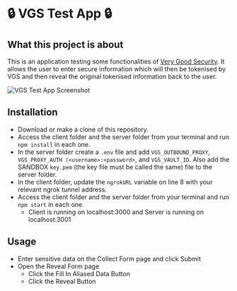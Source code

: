 # 🔒 VGS Test App 🔒


## What this project is about

This is an application testing some functionalities of [Very Good Security](https://www.verygoodsecurity.com/). It allows the user to enter secure information which will then be tokenised by VGS and then reveal the original tokenised information back to the user.

<img src='https://github.com/charlescallaghan/the-vampyre-king/blob/master/VGS%20Test%20App.gif?raw=true' alt='VGS Test App Screenshot'/>

## Installation

- Download or make a clone of this repository.
- Access the client folder and the server folder from your terminal and run ```npm install``` in each one.
- In the server folder create a ```.env``` file and add ```VGS_OUTBOUND_PROXY```, ```VGS_PROXY_AUTH (<username>:<password>```, and ```VGS_VAULT_ID```. Also add the SANDBOX ```key.pem``` (the key file must be called the same) file to the server folder.
- In the client folder, update the ```ngrokURL``` variable on line 8 with your relevant ngrok tunnel address.
- Access the client folder and the server folder from your terminal and run ```npm start``` in each one.
  - Client is running on localhost:3000 and Server is running on localhost:3001

## Usage
- Enter sensitive data on the Collect Form page and click Submit
- Open the Reveal Form page
  - Click the Fill In Aliased Data Button
  - Click the Reveal Button
